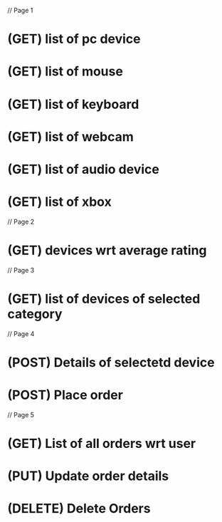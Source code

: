 // Page 1
# (GET) list of pc device
# (GET) list of mouse
# (GET) list of keyboard
# (GET) list of webcam
# (GET) list of audio device
# (GET) list of xbox

// Page 2
# (GET) devices wrt average rating

// Page 3
# (GET) list of devices of selected category

// Page 4
# (POST) Details of selectetd device
# (POST) Place order

// Page 5
# (GET) List of all orders wrt user
# (PUT) Update order details
# (DELETE) Delete Orders